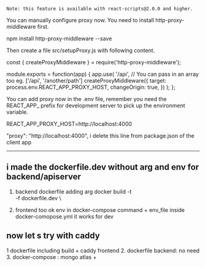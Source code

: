 

    Note: this feature is available with react-scripts@2.0.0 and higher.

You can manually configure proxy now. You need to install http-proxy-middleware first.

npm install http-proxy-middleware --save

Then create a file src/setupProxy.js with following content.

const { createProxyMiddleware } = require('http-proxy-middleware');

module.exports = function(app) {
  app.use(
    '/api', // You can pass in an array too eg. ['/api', '/another/path']
    createProxyMiddleware({
      target: process.env.REACT_APP_PROXY_HOST,
      changeOrigin: true,
    })
  );
};

You can add proxy now in the .env file, remember you need the REACT_APP_ prefix for development server to pick up the environment variable.

REACT_APP_PROXY_HOST=http://localhost:4000

"proxy": "http://localhost:4000", i delete this line from package.json of the client app 


---------
 ## i made the dockerfile.dev without arg and env for backend/apiserver 

 1. backend dockerfile adding arg
 docker build -t \
 -f dockerfile.dev \
 
  2. frontend too ok env in docker-compose command + env_file inside docker-comopose.yml  it works for dev

## now let s try with caddy

1 dockerfile including build + caddy frontend
2. dockerfile backend: no need
3. docker-compose : mongo atlas + 

